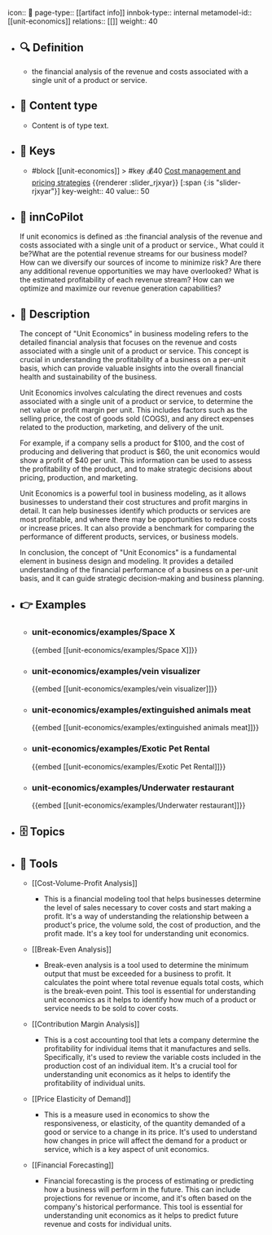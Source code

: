icon:: 🧿
page-type:: [[artifact info]]
innbok-type:: internal
metamodel-id:: [[unit-economics]]
relations:: [[]]
weight:: 40

- ## 🔍 Definition
  - the financial analysis of the revenue and costs associated with a single unit of a product or service.
- ## 📰 Content type 
  - Content is of type text.
  
- ## 🔑 Keys
  - #block [[unit-economics]] > #key 💰40 [Cost management and pricing strategies](https://go.plastilinn.com/#/page/unit-economics%2FCost%20management%20and%20pricing%20strategies) {{renderer :slider_rjxyar}} [:span {:is "slider-rjxyar"}] 
    key-weight:: 40
    value:: 50
- ## 🤖 innCoPilot
  If unit economics is defined as :the financial analysis of the revenue and costs associated with a single unit of a product or service., What could it be?What are the potential revenue streams for our business model?
  How can we diversify our sources of income to minimize risk?
  Are there any additional revenue opportunities we may have overlooked?
  What is the estimated profitability of each revenue stream?
  How can we optimize and maximize our revenue generation capabilities?
- ## 📖 Description
  The concept of "Unit Economics" in business modeling refers to the detailed financial analysis that focuses on the revenue and costs associated with a single unit of a product or service. This concept is crucial in understanding the profitability of a business on a per-unit basis, which can provide valuable insights into the overall financial health and sustainability of the business.
  
  Unit Economics involves calculating the direct revenues and costs associated with a single unit of a product or service, to determine the net value or profit margin per unit. This includes factors such as the selling price, the cost of goods sold (COGS), and any direct expenses related to the production, marketing, and delivery of the unit.
  
  For example, if a company sells a product for $100, and the cost of producing and delivering that product is $60, the unit economics would show a profit of $40 per unit. This information can be used to assess the profitability of the product, and to make strategic decisions about pricing, production, and marketing.
  
  Unit Economics is a powerful tool in business modeling, as it allows businesses to understand their cost structures and profit margins in detail. It can help businesses identify which products or services are most profitable, and where there may be opportunities to reduce costs or increase prices. It can also provide a benchmark for comparing the performance of different products, services, or business models.
  
  In conclusion, the concept of "Unit Economics" is a fundamental element in business design and modeling. It provides a detailed understanding of the financial performance of a business on a per-unit basis, and it can guide strategic decision-making and business planning.
- ## 👉 Examples
  - ### unit-economics/examples/Space X
    {{embed [[unit-economics/examples/Space X]]}}
  - ### unit-economics/examples/vein visualizer
    {{embed [[unit-economics/examples/vein visualizer]]}}
  - ### unit-economics/examples/extinguished animals meat
    {{embed [[unit-economics/examples/extinguished animals meat]]}}
  - ### unit-economics/examples/Exotic Pet Rental
    {{embed [[unit-economics/examples/Exotic Pet Rental]]}}
  - ### unit-economics/examples/Underwater restaurant
    {{embed [[unit-economics/examples/Underwater restaurant]]}}
  
- ## 🗄️ Topics
  
- ## 🧰 Tools
  - [[Cost-Volume-Profit Analysis]]
    - This is a financial modeling tool that helps businesses determine the level of sales necessary to cover costs and start making a profit. It's a way of understanding the relationship between a product's price, the volume sold, the cost of production, and the profit made. It's a key tool for understanding unit economics.
  
  - [[Break-Even Analysis]]
    - Break-even analysis is a tool used to determine the minimum output that must be exceeded for a business to profit. It calculates the point where total revenue equals total costs, which is the break-even point. This tool is essential for understanding unit economics as it helps to identify how much of a product or service needs to be sold to cover costs.
  
  - [[Contribution Margin Analysis]]
    - This is a cost accounting tool that lets a company determine the profitability for individual items that it manufactures and sells. Specifically, it's used to review the variable costs included in the production cost of an individual item. It's a crucial tool for understanding unit economics as it helps to identify the profitability of individual units.
  
  - [[Price Elasticity of Demand]]
    - This is a measure used in economics to show the responsiveness, or elasticity, of the quantity demanded of a good or service to a change in its price. It's used to understand how changes in price will affect the demand for a product or service, which is a key aspect of unit economics.
  
  - [[Financial Forecasting]]
    - Financial forecasting is the process of estimating or predicting how a business will perform in the future. This can include projections for revenue or income, and it's often based on the company's historical performance. This tool is essential for understanding unit economics as it helps to predict future revenue and costs for individual units.
